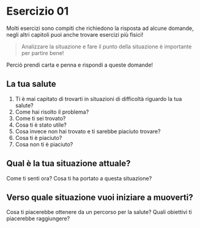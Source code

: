 
# Esercizio 01 

Molti esercizi sono compiti che richiedono la risposta ad alcune domande, negli altri capitoli puoi anche trovare esercizi più fisici!

> Analizzare la situazione e fare il punto della situazione è importante per partire bene!

Perciò prendi carta e penna e rispondi a queste domande!

## La tua salute

 1.  Ti è mai capitato di trovarti in situazioni di difficoltà riguardo la tua salute? 
 2. Come hai risolto il problema?
 3. Come ti sei trovato?
 4. Cosa ti è stato utile?
 5. Cosa invece non hai trovato e ti sarebbe piaciuto trovare?
 6. Cosa ti è piaciuto?
 7. Cosa non ti è piaciuto?
 
## Qual è la tua situazione attuale?

Come ti senti ora? 
Cosa ti ha portato a questa situazione?


## Verso quale situazione vuoi iniziare a muoverti?

Cosa ti piacerebbe ottenere da un percorso per la salute?
Quali obiettivi ti piacerebbe raggiungere? 


<!--stackedit_data:
eyJoaXN0b3J5IjpbLTIwMDg3NTg3MzksLTE3NTc5NDUyMjVdfQ
==
-->
